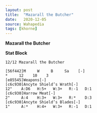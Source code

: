 ```yaml
---
layout: post
title:  "Mazarall the Butcher"
date:   2020-12-05
source: Wahapedia
tags: [khorne]
---
```


**Mazarall the Butcher**

**Stat Block**
```
12/12 Mazarall the Butcher
```

```
[56f442]M     W     B     Sa    [-]
*     12    10    3     
[e85545]Weapons[-]
[c6c930]Ancyte Shield’s Wrath[-]
12"    A:D6   H:5+   W:3+   R:-1   D:1   
[c6c930]Harrow Meat[-]
2"     A:4    H:3+   W:3+   R:*    D:3   
[c6c930]Ancyte Shield’s Blades[-]
1"     A:*    H:4+   W:3+   R:-1   D:1   
```



